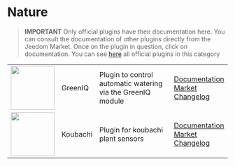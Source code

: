 
# Nature


>**IMPORTANT**
>Only official plugins have their documentation here. You can consult the documentation of other plugins directly from the Jeedom Market. Once on the plugin in question, click on documentation.
>You can see [here](https://market.jeedom.com/index.php?v=d&p=market&type=plugin&categorie=nature) all official plugins in this category


| | | | |
|--- | --- | --- | ---|
|<img src="greeniq/greeniq_icon.png" class="pluginLogo" width="100" />|GreenIQ|Plugin to control automatic watering via the GreenIQ module|[Documentation](greeniq/index.md)<br/>[Market](https://market.jeedom.com/index.php?v=d&p=market_display&id=1717)<br/>[Changelog](greeniq/changelog.md)|
|<img src="koubachi/koubachi_icon.png" class="pluginLogo" width="100" />|Koubachi|Plugin for koubachi plant sensors|[Documentation](koubachi/index.md)<br/>[Market](https://market.jeedom.com/index.php?v=d&p=market_display&id=1012)<br/>[Changelog](koubachi/changelog.md)|
